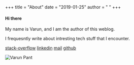 +++
title = "About"
date = "2019-01-25"
author = " "
+++

#### Hi there

 
My name is Varun, and I am the author of this weblog.

I frequesntly write about intresting tech stuff that I encounter.
 
 [stack-overflow](https://stackoverflow.com/users/95967)
 [linkedin](https://www.linkedin.com/in/varunpant)
 [mail](mailto:varun@varunpant.com)
 [github](https://github.com/varunpant)

 ![Varun Pant](/weblog/img/varunpant.jpeg "Varun")
